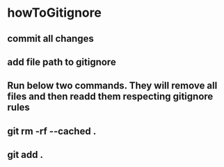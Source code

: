 # howToGitignore

## commit all changes
## add file path to gitignore

## Run below two commands. They will remove all files and then readd them respecting gitignore rules
## git rm -rf --cached .
## git add .

